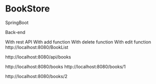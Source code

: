 # BookStore
SpringBoot


Back-end

With rest API
With add function
With delete function
With edit function
http://localhost:8080/BookList

http://localhost:8080/api/books

http://localhost:8080/books
http://localhost:8080/books/1

http://localhost:8080/books/2
